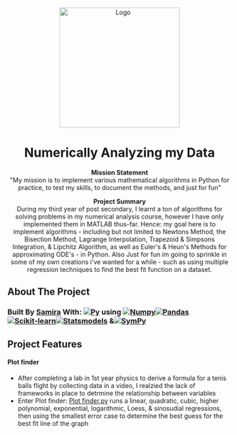 <a name="readme-top"></a>

<!-- PROJECT LOGO -->
<br />
<div align="center">
  <a href="https://github.com/almsam/Numerical-Analysis-code.git">
    <img src="https://github.com/almsam/Numerical-Analysis-code/blob/main/images/logo.png" alt="Logo" width="270" height="270">
  </a>

<h1 align="center">Numerically Analyzing my Data</h1>

<p align="center">
  <strong>Mission Statement</strong><br>
  "My mission is to implement various mathematical algorithms in Python for practice, to test my skills, to document the methods, and just for fun"
</p>

<p align="center">
  <strong>Project Summary</strong><br>
  During my third year of post secondary, I learnt a ton of algorithms for solving problems in my numerical analysis course, however I have only implemented them in MATLAB thus-far. Hence: my goal here is to implement algorithms - including but not limited to Newtons Method, the Bisection Method, Lagrange Interpolation, Trapezoid & Simpsons Integration, & Lipchitz Algorithm, as well as Euler's & Heun's Methods for approximating ODE's - in Python. Also Just for fun im going to sprinkle in some of my own creations i've wanted for a while - such as using multiple regression techniques to find the best fit function on a dataset.
</p>

</div>

<!-- ABOUT THE PROJECT -->
## About The Project

### Built By [Samira](https://github.com/almsam) With: [![Py][Py]][PyUrl] using [![Numpy][Numpy]][Numpy-url][![Pandas][Pandas]][Pandas-url][![Scikit-learn][Scikit-learn]][Scikit-learn-url][![Statsmodels][Statsmodels]][Statsmodels-url] &[![SymPy][SymPy]][SymPy-url]

[Py]: https://img.shields.io/badge/Python%20-%20%233e50b5?logo=python&logoColor=%23FFDE57&logoSize=auto
[PyUrl]: https://www.python.org

[Numpy]: https://img.shields.io/badge/NumPy-%20%23013243?logo=numpy&logoColor=%23FFFFFF&logoSize=auto
[Numpy-url]: https://numpy.org/
[Matplotlib]: https://img.shields.io/badge/MatPlotLib-%20%2345ca9a?logo=python&logoColor=%23FFFFFF&logoSize=auto
[Matplotlib-url]: https://matplotlib.org/
[Seaborn]: https://img.shields.io/badge/SeaBorn-%20%2365baea?logo=python&logoColor=%23FFFFFF&logoSize=auto
[Seaborn-url]: https://seaborn.pydata.org/
[Pandas]: https://img.shields.io/badge/Pandas%20-%20%23150458?logo=pandas&logoColor=%23FFFFFF&logoSize=auto
[Pandas-url]: https://pandas.pydata.org/
[Statsmodels]: https://img.shields.io/badge/StatsModels%20-%20%231e3095?logo=python&logoColor=%23FFFFFF&logoSize=auto
[Statsmodels-url]: https://www.statsmodels.org/stable/index.html
[Flask]: https://img.shields.io/badge/Flask%20-%20%23000000?logo=flask&logoColor=%23FFFFFF&logoSize=auto
[Flask-Url]: https://flask.palletsprojects.com/en/3.0.x/
[Scikit-learn]: https://img.shields.io/badge/SciKit%20Learn%20-%20%2344a9dd?logo=scikitlearn&logoColor=%23FFFFFF&logoSize=auto
[Scikit-learn-url]: https://scikit-learn.org/stable/
[SymPy]: https://img.shields.io/badge/SymPy%20-%20%233B5526?logo=sympy&logoColor=%23FFFFFF&logoSize=auto
[SymPy-url]: https://www.sympy.org/en/index.html

<!-- FEATURES -->
## Project Features

#### Plot finder
- After completing a lab in 1st year physics to derive a formula for a tenis balls flight by collecting data in a video, I realzied the lack of frameworks in place to detrmine the relationship between variables
- Enter Plot finder: [Plot finder.py](https://github.com/almsam/Numerical-Analysis-code/blob/main/Plot%20finder.py) runs a linear, quadratic, cubic, higher polynomial, exponential, logarithmic, Loess, & sinosudial regressions, then using the smallest error case to determine the best guess for the best fit line of the graph

